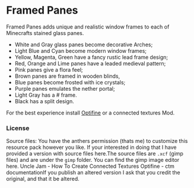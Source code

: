 # Framed Panes

Framed Panes adds unique and realistic window frames to each of Minecrafts stained glass panes.

- White and Gray glass panes become decorative Arches;
- Light Blue and Cyan become modern window frames;
- Yellow, Magenta, Green have a fancy rustic lead frame design;
- Red, Orange and Lime panes have a leaded medieval pattern;
- Pink panes give a flora feel;
- Brown panes are framed in wooden blinds, 
- Blue panes become frosted with ice crystals;
- Purple panes emulates the nether portal;
- Light Gray has a # frame. 
- Black has a split design.

For the best experience install [Optifine](https://optifine.net/home) or a connected textures Mod.



### License

Source files: You have the anthers permission (thats me) to customize this resource pack however you like. If your interested in doing that I have provided a version with source files here.The source files are `.xcf` (gimp files) and are under the `gimp` folder. You can find the gimp image editor here. Uncle Jam - How To Create Connected Textures Optifine - ctm documentationIf you publish an altered version I ask that you credit the original, and that it be altered.
